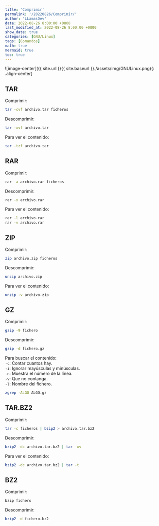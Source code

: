 ```yaml
---
title: 'Comprimir'
permalink: '/20220826/Comprimir/'
author: 'LLamasDev'
date: 2022-08-26 8:00:00 +0800
last_modified_at: 2022-08-26 8:00:00 +0800
show_date: true
categories: [GNU/Linux]
tags: [Comandos]
math: true
mermaid: true
toc: true
---
```


![image-center]({{ site.url }}{{ site.baseurl }}./assets/img/GNULinux.png){: .align-center}

## TAR

Comprimir:
```bash
tar -cvf archivo.tar ficheros
```

Descomprimir:
```bash
tar -xvf archivo.tar
```

Para ver el contenido:
```bash
tar -tzf archivo.tar
```

## RAR

Comprimir:
```bash
rar -a archivo.rar ficheros
```

Descomprimir:
```bash
rar -x archivo.rar
```

Para ver el contenido:
```bash
rar -l archivo.rar
rar -v archivo.rar
```

## ZIP

Comprimir:
```bash
zip archivo.zip ficheros
```

Descomprimir:
```bash
unzip archivo.zip
```

Para ver el contenido:
```bash
unzip -v archivo.zip
```

## GZ

Comprimir:
```bash
gzip -9 fichero
```

Descomprimir:
```bash
gzip -d fichero.gz
```

Para buscar el contenido:  
`-c`: Contar cuantos hay.  
`-i`: Ignorar mayúsculas y minúsculas.  
`-n`: Muestra el número de la línea.  
`-v`: Que no contanga.  
`-l`: Nombre del fichero.
```bash
zgrep -ALGO ALGO.gz
```

## TAR.BZ2

Comprimir:
```bash
tar -c ficheros | bzip2 > archivo.tar.bz2
```

Descomprimir:
```bash
bzip2 -dc archivo.tar.bz2 | tar -xv
```

Para ver el contenido:
```bash
bzip2 -dc archivo.tar.bz2 | tar -t
```

## BZ2

Comprimir:
```bash
bzip fichero
```

Descomprimir:
```bash
bzip2 -d fichero.bz2
```